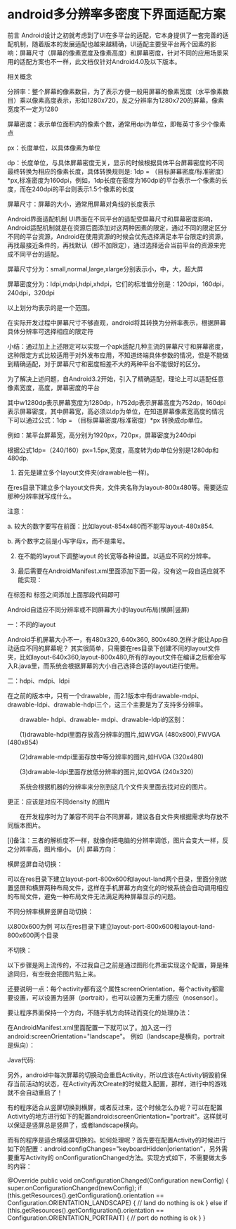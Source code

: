 # android多分辨率多密度下界面适配方案
前言
Android设计之初就考虑到了UI在多平台的适配，它本身提供了一套完善的适配机制，随着版本的发展适配也越来越精确，UI适配主要受平台两个因素的影响：屏幕尺寸（屏幕的像素宽度及像素高度）和屏幕密度，针对不同的应用场景采用的适配方案也不一样，此文档仅针对Android4.0及以下版本。

相关概念

分辨率：整个屏幕的像素数目，为了表示方便一般用屏幕的像素宽度（水平像素数目）乘以像素高度表示，形如1280x720，反之分辨率为1280x720的屏幕，像素宽度不一定为1280

屏幕密度：表示单位面积内的像素个数，通常用dpi为单位，即每英寸多少个像素点

px：长度单位，以具体像素为单位

dp：长度单位，与具体屏幕密度无关，显示的时候根据具体平台屏幕密度的不同最终转换为相应的像素长度，具体转换规则是: 1dp = （目标屏幕密度/标准密度）*px,标准密度为160dpi，例如，1dp长度在密度为160dpi的平台表示一个像素的长度，而在240dpi的平台则表示1.5个像素的长度

屏幕尺寸：屏幕的大小，通常用屏幕对角线的长度表示

Android界面适配机制
   UI界面在不同平台的适配受屏幕尺寸和屏幕密度影响，Android适配机制就是在资源后面添加对这两种因素的限定，通过不同的限定区分不同的平台资源，Android在使用资源的时候会优先选择满足本平台限定的资源，再找最接近条件的，再找默认（即不加限定），通过选择适合当前平台的资源来完成不同平台的适配。

屏幕尺寸分为：small,normal,large,xlarge分别表示小，中，大，超大屏

屏幕密度分为：ldpi,mdpi,hdpi,xhdpi，它们的标准值分别是：120dpi，160dpi，240dpi，320dpi

以上划分均表示的是一个范围。

在实际开发过程中屏幕尺寸不够直观，android将其转换为分辨率表示，根据屏幕具体分辨率可选择相应的限定符

小结：通过加上上述限定可以实现一个apk适配几种主流的屏幕尺寸和屏幕密度，这种限定方式比较适用于对外发布应用，不知道终端具体参数的情况，但是不能做到精确适配，对于屏幕尺寸和密度相差不大的两种平台不能很好的区分。

 
为了解决上述问题，自Android3.2开始，引入了精确适配，理论上可以适配任意像素宽度，高度，屏幕密度的平台

 
其中w1280dp表示屏幕宽度为1280dp，h752dp表示屏幕高度为752dp，160dpi表示屏幕密度，其中屏幕宽，高必须以dp为单位，在知道屏幕像素宽高度的情况下可以通过公式：1dp = （目标屏幕密度/标准密度）*px 转换成dp单位。

例如：某平台屏幕宽，高分别为1920px，720px，屏幕密度为240dpi


根据公式1dp=（240/160）px=1.5px,宽度，高度转为dp单位分别是1280dp和480dp.

 
1. 首先是建立多个layout文件夹(drawable也一样)。


在res目录下建立多个layout文件夹，文件夹名称为layout-800x480等。需要适应那种分辨率就写成什么。

注意：

a. 较大的数字要写在前面：比如layout-854x480而不能写layout-480x854.

b. 两个数字之前是小写字母x，而不是乘号。

2. 在不能的layout下调整layout 的长宽等各种设置。以适应不同的分辨率。

3. 最后需要在AndroidManifest.xml里面添加下面一段，没有这一段自适应就不能实现：

</application>


<supports-screens
android:largeScreens="true"
android:normalScreens="true"
android:anyDensity = "true"/>


</manifest>


在</application>标签和</manifest> 标签之间添加上面那段代码即可

 
Android自适应不同分辨率或不同屏幕大小的layout布局(横屏|竖屏)


一：不同的layout


Android手机屏幕大小不一，有480x320, 640x360, 800x480.怎样才能让App自动适应不同的屏幕呢？ 
其实很简单，只需要在res目录下创建不同的layout文件夹，比如layout-640x360,layout-800x480,所有的layout文件在编译之后都会写入R.java里，而系统会根据屏幕的大小自己选择合适的layout进行使用。


二：hdpi、mdpi、ldpi


在之前的版本中，只有一个drawable，而2.1版本中有drawable-mdpi、drawable-ldpi、drawable-hdpi三个，这三个主要是为了支持多分辨率。


　　drawable- hdpi、drawable- mdpi、drawable-ldpi的区别：


　　(1)drawable-hdpi里面存放高分辨率的图片,如WVGA (480x800),FWVGA (480x854)


　　(2)drawable-mdpi里面存放中等分辨率的图片,如HVGA (320x480)


　　(3)drawable-ldpi里面存放低分辨率的图片,如QVGA (240x320)


　　系统会根据机器的分辨率来分别到这几个文件夹里面去找对应的图片。


更正：应该是对应不同density 的图片


　　在开发程序时为了兼容不同平台不同屏幕，建议各自文件夹根据需求均存放不同版本图片。


[i]备注：三者的解析度不一样，就像你把电脑的分辨率调低，图片会变大一样，反之分辨率高，图片缩小。 [/i] 
屏幕方向：


横屏竖屏自动切换：


可以在res目录下建立layout-port-800x600和layout-land两个目录，里面分别放置竖屏和横屏两种布局文件，这样在手机屏幕方向变化的时候系统会自动调用相应的布局文件，避免一种布局文件无法满足两种屏幕显示的问题。


不同分辨率横屏竖屏自动切换：


以800x600为例 
可以在res目录下建立layout-port-800x600和layout-land-800x600两个目录


不切换：


以下步骤是网上流传的，不过我自己之前是通过图形化界面实现这个配置，算是殊途同归，有空我会把图片贴上来。


还要说明一点：每个activity都有这个属性screenOrientation，每个activity都需要设置，可以设置为竖屏（portrait），也可以设置为无重力感应（nosensor）。


要让程序界面保持一个方向，不随手机方向转动而变化的处理办法：

在AndroidManifest.xml里面配置一下就可以了。加入这一行android:screenOrientation="landscape"。 
例如（landscape是横向，portrait是纵向）：

Java代码:

<?xml version="1.0" encoding="utf-8"?> 
<manifest xmlns:android="http://schemas.android.com/apk/res/android" 
package="com.ray.linkit" 
android:versionCode="1" 
android:versionName="1.0"> 
<application android:icon="@drawable/icon" android:label="@string/app_name"> 
<activity android:name=".Main" 
android:label="@string/app_name" 
android:screenOrientation="portrait"> 
<intent-filter> 
<action android:name="android.intent.action.MAIN" /> 
<category android:name="android.intent.category.LAUNCHER" /> 
</intent-filter> 
</activity> 
<activity android:name=".GamePlay" 
android:screenOrientation="portrait"></activity> 
<activity android:name=".OptionView" 
android:screenOrientation="portrait"></activity> 
</application> 
<uses-sdk android:minSdkVersion="3" /> 
</manifest>


另外，android中每次屏幕的切换动会重启Activity，所以应该在Activity销毁前保存当前活动的状态，在Activity再次Create的时候载入配置，那样，进行中的游戏就不会自动重启了！


有的程序适合从竖屏切换到横屏，或者反过来，这个时候怎么办呢？可以在配置Activity的地方进行如下的配置android:screenOrientation="portrait"。这样就可以保证是竖屏总是竖屏了，或者landscape横向。


而有的程序是适合横竖屏切换的。如何处理呢？首先要在配置Activity的时候进行如下的配置：android:configChanges="keyboardHidden|orientation"，另外需要重写Activity的 onConfigurationChanged方法。实现方式如下，不需要做太多的内容：

@Override 
public void onConfigurationChanged(Configuration newConfig) { 
super.onConfigurationChanged(newConfig); 
if (this.getResources().getConfiguration().orientation == Configuration.ORIENTATION_LANDSCAPE) { 
// land do nothing is ok 
} else if (this.getResources().getConfiguration().orientation == Configuration.ORIENTATION_PORTRAIT) { 
// port do nothing is ok 
} 
}

